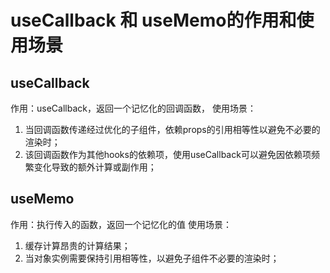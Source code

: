 # useCallback 和 useMemo的作用和使用场景


## useCallback
作用：useCallback，返回一个记忆化的回调函数，
使用场景：
1. 当回调函数传递经过优化的子组件，依赖props的引用相等性以避免不必要的渲染时；
2. 该回调函数作为其他hooks的依赖项，使用useCallback可以避免因依赖项频繁变化导致的额外计算或副作用；

## useMemo
作用：执行传入的函数，返回一个记忆化的值
使用场景：
1. 缓存计算昂贵的计算结果；
2. 当对象实例需要保持引用相等性，以避免子组件不必要的渲染时；

